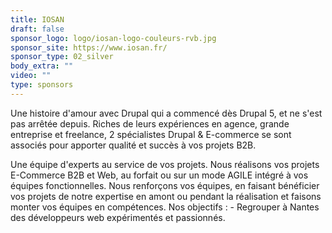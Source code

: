 ```yaml
---
title: IOSAN
draft: false
sponsor_logo: logo/iosan-logo-couleurs-rvb.jpg
sponsor_site: https://www.iosan.fr/
sponsor_type: 02_silver
body_extra: ""
video: ""
type: sponsors
---
```

Une histoire d'amour avec Drupal qui a commencé dès Drupal 5, et ne s'est pas arrêtée depuis. Riches de leurs expériences en agence, grande entreprise et freelance, 2 spécialistes Drupal & E-commerce se sont associés pour apporter qualité et succès à vos projets B2B.

Une équipe d'experts au service de vos projets. Nous réalisons vos projets E-Commerce B2B et Web, au forfait ou sur un mode AGILE intégré à vos équipes fonctionnelles. Nous renforçons vos équipes, en faisant bénéficier vos projets de notre expertise en amont ou pendant la réalisation et faisons monter vos équipes en compétences. Nos objectifs : - Regrouper à Nantes des développeurs web expérimentés et passionnés.
